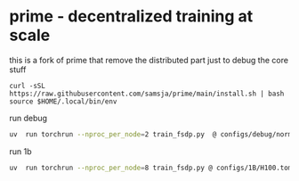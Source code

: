 # prime - decentralized training at scale
this is a fork of prime that remove the distributed part just to debug the core stuff

```
curl -sSL https://raw.githubusercontent.com/samsja/prime/main/install.sh | bash
source $HOME/.local/bin/env

```


run debug

```bash
uv  run torchrun --nproc_per_node=2 train_fsdp.py  @ configs/debug/normal.toml
```


run 1b 

```bash
uv  run torchrun --nproc_per_node=8 train_fsdp.py @ configs/1B/H100.toml
```





